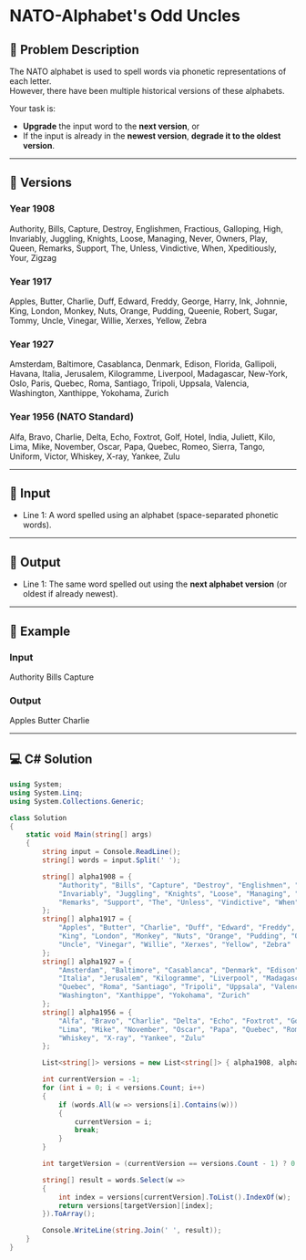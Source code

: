 # NATO-Alphabet's Odd Uncles

## 📖 Problem Description
The NATO alphabet is used to spell words via phonetic representations of each letter.  
However, there have been multiple historical versions of these alphabets.

Your task is:

- **Upgrade** the input word to the **next version**, or  
- If the input is already in the **newest version**, **degrade it to the oldest version**.

---

## 🔢 Versions
### Year 1908
Authority, Bills, Capture, Destroy, Englishmen, Fractious, Galloping, High,
Invariably, Juggling, Knights, Loose, Managing, Never, Owners, Play, Queen,
Remarks, Support, The, Unless, Vindictive, When, Xpeditiously, Your, Zigzag

### Year 1917
Apples, Butter, Charlie, Duff, Edward, Freddy, George, Harry, Ink, Johnnie,
King, London, Monkey, Nuts, Orange, Pudding, Queenie, Robert, Sugar, Tommy,
Uncle, Vinegar, Willie, Xerxes, Yellow, Zebra

### Year 1927
Amsterdam, Baltimore, Casablanca, Denmark, Edison, Florida, Gallipoli, Havana,
Italia, Jerusalem, Kilogramme, Liverpool, Madagascar, New-York, Oslo, Paris,
Quebec, Roma, Santiago, Tripoli, Uppsala, Valencia, Washington, Xanthippe,
Yokohama, Zurich

### Year 1956 (NATO Standard)
Alfa, Bravo, Charlie, Delta, Echo, Foxtrot, Golf, Hotel, India, Juliett, Kilo,
Lima, Mike, November, Oscar, Papa, Quebec, Romeo, Sierra, Tango, Uniform,
Victor, Whiskey, X-ray, Yankee, Zulu

---

## 🔢 Input
- Line 1: A word spelled using an alphabet (space-separated phonetic words).

---

## 🔢 Output
- Line 1: The same word spelled out using the **next alphabet version** (or oldest if already newest).

---

## 📝 Example
### Input
Authority Bills Capture

### Output
Apples Butter Charlie

---

## 💻 C# Solution
```csharp
using System;
using System.Linq;
using System.Collections.Generic;

class Solution
{
    static void Main(string[] args)
    {
        string input = Console.ReadLine();
        string[] words = input.Split(' ');

        string[] alpha1908 = { 
            "Authority", "Bills", "Capture", "Destroy", "Englishmen", "Fractious", "Galloping", "High",
            "Invariably", "Juggling", "Knights", "Loose", "Managing", "Never", "Owners", "Play", "Queen", 
            "Remarks", "Support", "The", "Unless", "Vindictive", "When", "Xpeditiously", "Your", "Zigzag"
        };
        string[] alpha1917 = { 
            "Apples", "Butter", "Charlie", "Duff", "Edward", "Freddy", "George", "Harry", "Ink", "Johnnie",
            "King", "London", "Monkey", "Nuts", "Orange", "Pudding", "Queenie", "Robert", "Sugar", "Tommy", 
            "Uncle", "Vinegar", "Willie", "Xerxes", "Yellow", "Zebra"
        };
        string[] alpha1927 = { 
            "Amsterdam", "Baltimore", "Casablanca", "Denmark", "Edison", "Florida", "Gallipoli", "Havana", 
            "Italia", "Jerusalem", "Kilogramme", "Liverpool", "Madagascar","New-York", "Oslo", "Paris", 
            "Quebec", "Roma", "Santiago", "Tripoli", "Uppsala", "Valencia",
            "Washington", "Xanthippe", "Yokohama", "Zurich"
        };
        string[] alpha1956 = { 
            "Alfa", "Bravo", "Charlie", "Delta", "Echo", "Foxtrot", "Golf", "Hotel", "India", "Juliett", "Kilo",
            "Lima", "Mike", "November", "Oscar", "Papa", "Quebec", "Romeo", "Sierra", "Tango", "Uniform", "Victor",
            "Whiskey", "X-ray", "Yankee", "Zulu" 
        };

        List<string[]> versions = new List<string[]> { alpha1908, alpha1917, alpha1927, alpha1956 };

        int currentVersion = -1;
        for (int i = 0; i < versions.Count; i++)
        {
            if (words.All(w => versions[i].Contains(w)))
            {
                currentVersion = i;
                break;
            }
        }

        int targetVersion = (currentVersion == versions.Count - 1) ? 0 : currentVersion + 1;

        string[] result = words.Select(w =>
        {
            int index = versions[currentVersion].ToList().IndexOf(w);
            return versions[targetVersion][index];
        }).ToArray();

        Console.WriteLine(string.Join(' ', result));
    }
}
```
